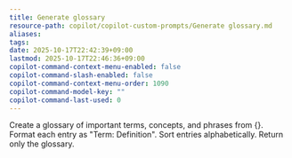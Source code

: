 ```yaml
---
title: Generate glossary
resource-path: copilot/copilot-custom-prompts/Generate glossary.md
aliases:
tags:
date: 2025-10-17T22:42:39+09:00
lastmod: 2025-10-17T22:46:36+09:00
copilot-command-context-menu-enabled: false
copilot-command-slash-enabled: false
copilot-command-context-menu-order: 1090
copilot-command-model-key: ""
copilot-command-last-used: 0
---
```

Create a glossary of important terms, concepts, and phrases from {}. Format each entry as "Term: Definition". Sort entries alphabetically. Return only the glossary.
